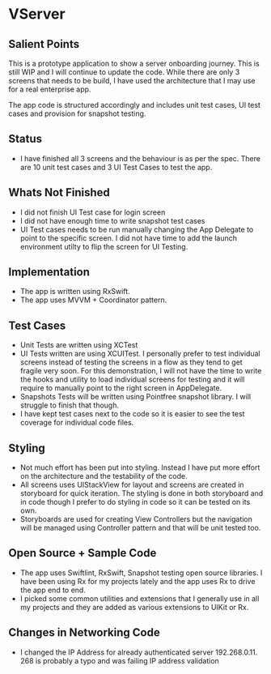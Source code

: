 # VServer

## Salient Points

This is a prototype application to show a server onboarding journey. This is still WIP and I will continue to update the code. While there are only 3 screens that needs to be build, I have used the architecture that I may use for a real enterprise app. 

The app code is structured accordingly and includes unit test cases, UI test cases and provision for snapshot testing.

## Status

- I have finished all 3 screens and the behaviour is as per the spec. There are 10 unit test cases and 3 UI Test Cases to test the app.

## Whats Not Finished

- I did not finish UI Test case for login screen
- I did not have enough time to write snapshot test cases
- UI Test cases needs to be run manually changing the App Delegate to point to the specific screen. I did not have time to add the launch environment utilty to flip the screen for UI Testing.

## Implementation

- The app is written using RxSwift.
- The app uses MVVM + Coordinator pattern.


## Test Cases

- Unit Tests are written using XCTest
- UI Tests written are using XCUITest. I personally prefer to test individual screens instead of testing the screens in a flow as they tend to get fragile very soon. For this demonstration, I will not have the time to write the hooks and utility to load individual screens for testing and it will require to manually point to the right screen in AppDelegate. 
- Snapshots Tests will be written using Pointfree snapshot library. I will struggle to finish that though.
- I have kept test cases next to the code so it is easier to see the test coverage for individual code files.

## Styling

- Not much effort has been put into styling. Instead I have put more effort on the architecture and the testability of the code.
- All screens uses UIStackView for layout and screens are created in storyboard for quick iteration. The styling is done in both storyboard and in code though I prefer to do styling in code so it can be tested on its own.
- Storyboards are used for creating View Controllers but the navigation will be managed using Controller pattern and that will be unit tested too.

## Open Source + Sample Code

- The app uses Swiftlint, RxSwift, Snapshot testing open source libraries. I have been using Rx for my projects lately and the app uses Rx to drive the app end to end.
- I picked some common utilities and extensions that I generally use in all my projects and they are added as various extensions to UIKit or Rx.

## Changes in Networking Code
- I changed the IP Address for already authenticated server 192.268.0.11. 268 is probably a typo and was failing IP address validation
